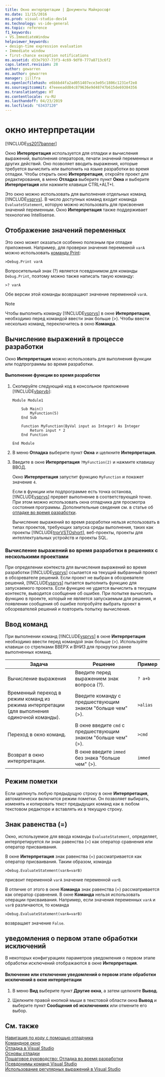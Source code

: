 ```yaml
---
title: Окно интерпретации | Документы Майкрософт
ms.date: 11/15/2016
ms.prod: visual-studio-dev14
ms.technology: vs-ide-general
ms.topic: reference
f1_keywords:
- VS.ImmediateWindow
helpviewer_keywords:
- design-time expression evaluation
- Immediate window
- first-chance exception notifications
ms.assetid: d33e7937-73f3-4c69-9df0-777a8713c6f2
caps.latest.revision: 28
author: gewarren
ms.author: gewarren
manager: jillfra
ms.openlocfilehash: e6bbbd4fa2ad051407ece3e05c1806c1231ef2e8
ms.sourcegitcommit: 47eeeeadd84c879636e9d48747b615de69384356
ms.translationtype: HT
ms.contentlocale: ru-RU
ms.lasthandoff: 04/23/2019
ms.locfileid: "63437120"
---
```

# <a name="immediate-window"></a>окно интерпретации
[!INCLUDE[vs2017banner](../../includes/vs2017banner.md)]

Окно **Интерпретация** используется для отладки и вычисления выражений, выполнения операторов, печати значений переменных и других действий. Оно позволяет вводить выражения, которые требуется вычислить или выполнить на языке разработки во время отладки. Чтобы открыть окно **Интерпретация**, откройте проект для редактирования, в меню **Отладка** выберите пункт **Окна** и выберите **Интерпретация** или нажмите клавиши CTRL+ALT+I.  
  
 Это окно можно использовать для выполнения отдельных команд [!INCLUDE[vsprvs](../../includes/vsprvs-md.md)]. В число доступных команд входит команда `EvaluateStatement`, которую можно использовать для присвоения значений переменным. Окно **Интерпретация** также поддерживает технологию Intellisense.  
  
## <a name="displaying-the-values-of-variables"></a>Отображение значений переменных  
 Это окно может оказаться особенно полезным при отладке приложения. Например, для проверки значения переменной `varA` можно использовать [команду Print](../../ide/reference/print-command.md):  
  
```  
>Debug.Print varA  
```  
  
 Вопросительный знак (?) является псевдонимом для команды `Debug.Print`, поэтому можно также написать такую команду:  
  
```  
>? varA  
```  
  
 Обе версии этой команды возвращают значение переменной `varA`.  
  
> [!NOTE]
> Чтобы выполнить команду [!INCLUDE[vsprvs](../../includes/vsprvs-md.md)] в окне **Интерпретация**, необходимо перед командой ввести знак больше (>). Чтобы ввести несколько команд, переключитесь в окно **Команда**.  
  
## <a name="design-time-expression-evaluation"></a>Вычисление выражений в процессе разработки  
 Окно **Интерпретация** можно использовать для выполнения функции или подпрограммы во время разработки.  
  
#### <a name="to-execute-a-function-at-design-time"></a>Выполнение функции во время разработки  
  
1. Скопируйте следующий код в консольное приложение [!INCLUDE[vbprvb](../../includes/vbprvb-md.md)]:  
  
   ```  
   Module Module1  
  
       Sub Main()  
           MyFunction(5)  
       End Sub  
  
       Function MyFunction(ByVal input as Integer) As Integer  
           Return input * 2  
       End Function  
  
   End Module  
   ```  
  
2. В меню **Отладка** выберите пункт **Окна** и щелкните **Интерпретация**.  
  
3. Введите в окне **Интерпретация** `?MyFunction(2)` и нажмите клавишу ВВОД.  
  
    Окно **Интерпретация** запустит функцию `MyFunction` и покажет значение `4`.  
  
   Если в функции или подпрограмме есть точка останова, [!INCLUDE[vsprvs](../../includes/vsprvs-md.md)] прервет выполнение в соответствующей точке. При этом можно использовать окна отладчика для просмотра состояния программы. Дополнительные сведения см. в статье об [ отладке во время разработки](../../debugger/walkthrough-debugging-at-design-time.md).  
  
   Вычисление выражений во время разработки нельзя использовать в типах проектов, требующих запуска среды выполнения, таких как проекты [!INCLUDE[trprVSTOshort](../../includes/trprvstoshort-md.md)], веб-проекты, проекты для интеллектуальных устройств и проекты SQL.  
  
### <a name="design-time-expression-evaluation-in-multi-project-solutions"></a>Вычисление выражений во время разработки в решениях с несколькими проектами  
 При определении контекста для вычисления выражений во время разработки [!INCLUDE[vsprvs](../../includes/vsprvs-md.md)] ссылается на текущий выбранный проект в обозревателе решений. Если проект не выбран в обозревателе решений, [!INCLUDE[vsprvs](../../includes/vsprvs-md.md)] пытается выполнить функцию для запускаемого проекта. Если функцию не удается вычислить в текущем контексте, выводится сообщение об ошибке. При попытке вычислить функцию в проекте, который не является запускаемым для решения, и появлении сообщения об ошибке попробуйте выбрать проект в обозревателей решений и повторить попытку вычисления.  
  
## <a name="entering-commands"></a>Ввод команд  
 При выполнении команд [!INCLUDE[vsprvs](../../includes/vsprvs-md.md)] в окне **Интерпретация** необходимо ввести перед командой знак больше (>). Используйте клавиши со стрелками ВВЕРХ и ВНИЗ для прокрутки ранее выполненных команд.  
  
|Задача|Решение|Пример|  
|----------|--------------|-------------|  
|Вычисление выражения|Введите перед выражением знак вопроса (?).|`? a+b`|  
|Временный переход в режим команд из режима интерпретации (для выполнения одиночной команды).|Введите команду с предшествующим знаком "больше чем" (>).|`>alias`|  
|Переход в окно команд.|В окне введите `cmd` с предшествующим знаком "больше чем" (>).|`>cmd`|  
|Возврат в окно интерпретации.|В окне введите `immed` без знака "больше чем" (>).|`immed`|  
  
## <a name="mark-mode"></a>Режим пометки  
 Если щелкнуть любую предыдущую строку в окне **Интерпретация**, автоматически включится режим пометки. Он позволяет выбирать, изменять и копировать текст предыдущих команд как в любом текстовом редакторе и вставлять их в текущую строку.  
  
## <a name="the-equals--sign"></a>Знак равенства (=)  
 Окно, используемое для ввода команды `EvaluateStatement`, определяет, интерпретируется ли знак равенства (=) как оператор сравнения или оператор присваивания.  
  
 В окне **Интерпретация** знак равенства (=) рассматривается как оператор присваивания. Таким образом, команда  
  
```  
>Debug.EvaluateStatement(varA=varB)  
```  
  
 присвоит переменной `varA` значение переменной `varB`.  
  
 В отличие от этого в окне **Команда** знак равенства (=) рассматривается как оператор сравнения. В окне **Команда** нельзя использовать операции присваивания. Например, если значения переменных `varA` и `varB` различаются, то команда  
  
```  
>Debug.EvaluateStatement(varA=varB)  
```  
  
 возвращает значение `False`.  
  
## <a name="first-chance-exception-notifications"></a>уведомления о первом этапе обработки исключений  
 В некоторых конфигурациях параметров уведомления о первом этапе обработки исключений отображаются в окне **Интерпретация**.  
  
#### <a name="to-toggle-first-chance-exception-notifications-in-the-immediate-window"></a>Включение или отключение уведомлений о первом этапе обработки исключений в окне интерпретации  
  
1. В меню **Вид** выберите пункт **Другие окна**, а затем щелкните **Вывод**.  
  
2. Щелкните правой кнопкой мыши в текстовой области окна **Вывод** и выберите пункт **Сообщения об исключениях** или отмените его выбор.  
  
## <a name="see-also"></a>См. также  
 [Навигация по коду с помощью отладчика](../../debugger/navigating-through-code-with-the-debugger.md)   
 [Командное окно](../../ide/reference/command-window.md)   
 [Отладка в Visual Studio](../../debugger/debugging-in-visual-studio.md)   
 [Основы отладки](../../debugger/debugger-basics.md)   
 [Пошаговое руководство: Отладка во время разработки](../../debugger/walkthrough-debugging-at-design-time.md)   
 [Псевдонимы команд Visual Studio](../../ide/reference/visual-studio-command-aliases.md)   
 [Использование регулярных выражений в Visual Studio](../../ide/using-regular-expressions-in-visual-studio.md)
